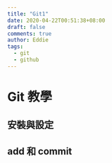 ```yaml
---
title: "Git1"
date: 2020-04-22T00:51:38+08:00
draft: false
comments: true
author: Eddie
tags:
  - git
  - github
---
```


# Git 教學

## 安裝與設定

## add 和 commit

